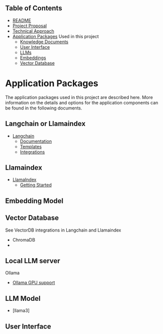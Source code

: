 ## Table of Contents

 - [README](../README.md)
 - [Project Proposal](../project_proposal.md)
 - [Technical Approach](../technical_approach.md)
 - [Application Packages](application_packages.md) Used in this project
   - [Knowledge Documents](knowledge_documents.md)
   - [User Interface](user_interface.md)
   - [LLMs](LLMs.md)
   - [Embeddings](embedding.md)
   - [Vector Database](vectorDB.md)


# Application Packages

The application packages used in this project are described here.  More information on the details and options for the application components can be found in the following documents.


## Langchain or Llamaindex

- [Langchain](https://www.langchain.com/)
  - [Documentation](https://python.langchain.com/v0.2/docs/introduction/)
  - [Templates](https://templates.langchain.com/)
  - [Integrations](https://python.langchain.com/v0.2/docs/integrations/platforms/)


## Llamaindex

- [LlamaIndex](https://www.llamaindex.ai/open-source)
  - [Getting Started](https://docs.llamaindex.ai/en/stable/getting_started/concepts/)



## Embedding Model


## Vector Database

See VectorDB integrations in Langchain and Llamaindex


- ChromaDB
- 

## Local LLM server

Ollama
- [Ollama GPU support](https://github.com/ollama/ollama/blob/main/docs/gpu.md)
  

## LLM Model

- [llama3]

## User Interface



